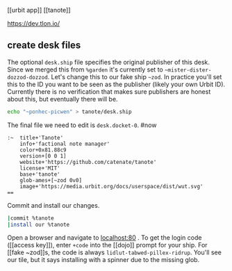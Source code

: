 [[urbit app]] [[tanote]]

https://dev.tlon.io/

## create desk files

The optional `desk.ship` file specifies the original publisher of this desk. Since we merged this from `%garden` it's currently set to `~mister-dister-dozzod-dozzod`. Let's change this to our fake ship `~zod`. In practice you'll set this to the ID you want to be seen as the publisher (likely your own Urbit ID). Currently there is no verification that makes sure publishers are honest about this, but eventually there will be.

```bash
echo "~ponhec-picwen" > tanote/desk.ship
```

The final file we need to edit is `desk.docket-0`.  #now

```hoon
:~  title+'Tanote'
    info+'factional note manager'
    color+0x81.88c9
    version+[0 0 1]
    website+'https://github.com/catenate/tanote'
    license+'MIT'
    base+'tanote'
    glob-ames+[~zod 0v0]
    image+'https://media.urbit.org/docs/userspace/dist/wut.svg'
==
```

Commit and install our changes.

```bash
|commit %tanote
|install our %tanote
```

Open a browser and navigate to [localhost:80](http://localhost:80) .  To get the login code ([[access key]]), enter `+code` into the [[dojo]] prompt for your ship.  For [[fake ~zod]]s, the code is always `lidlut-tabwed-pillex-ridrup`.  You'll see our tile, but it says installing with a spinner due to the missing glob.

